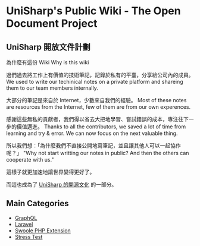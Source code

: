 <!-- TITLE: UniSharp's Wiki -->
<!-- SUBTITLE: Welcome to UniSharp's Public Wiki -->

# UniSharp's Public Wiki - The Open Document Project
## UniSharp 開放文件計劃

為什麼有這份 Wiki
Why is this wiki

過們過去將工作上有價值的技術筆記，記錄於私有的平臺，分享給公司內的成員。
We used to write our techinical notes on a private platform and shareing them to our team members internally. 

大部分的筆記是來自於 Internet，少數來自我們的經驗。
Most of these notes are resources from the Internet, few of them are from our own experences.

感謝這些無私的貢獻者，我們得以省去大把地學習、嘗試錯誤的成本，專注往下一步的價值邁進。
Thanks to all the contributors, we saved a lot of time from learning and try & error. We can now focus on the next valuable thing.

所以我們想：「為什麼我們不直接公開地寫筆記，並且讓其他人可以一起協作呢？」
"Why not start writting our notes in public? And then the others can cooperate with us."

這樣子就更加速地讓世界變得更好了。

而這也成為了 [UniSharp 的開源文化](https://blog.unisharp.com/2017/06/05/%E7%94%B1%E5%85%A7%E8%80%8C%E5%A4%96%E6%89%93%E9%80%A0%E4%BC%81%E6%A5%AD%E9%96%8B%E6%BA%90%E6%96%87%E5%8C%96/) 的一部分。
 


## Main Categories
- [GraphQL](GraphQL)
- [Laravel](laravel-web-framework)
- [Swoole PHP Extension](swoole-php-extension)
- [Stress Test](stress-test)